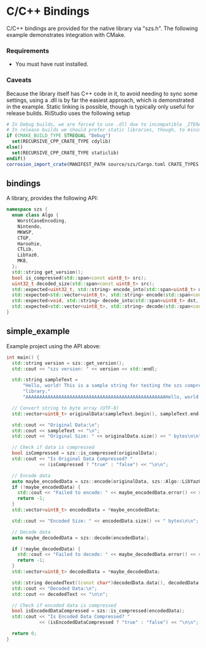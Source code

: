# C/C++ Bindings

C/C++ bindings are provided for the native library via "szs.h". The following example demonstrates integration with CMake.

### Requirements
- You must have rust installed.

### Caveats
Because the library itself has C++ code in it, to avoid needing to sync some settings, using a .dll is by far the easiest approach, which is demonstrated in the example. Static linking is possible, though is typically only useful for release builds. RiiStudio uses the following setup
```cmake
# In Debug builds, we are forced to use .dll due to incompatible _ITERATOR_DEBUG_LEVEL values: 0 in cc-rs via Rust and 2 in C++.
# In release builds we should prefer static libraries, though, to minimize failure points during the update process.
if (CMAKE_BUILD_TYPE STREQUAL "Debug")
  set(RECURSIVE_CPP_CRATE_TYPE cdylib)
else()
  set(RECURSIVE_CPP_CRATE_TYPE staticlib)
endif()
corrosion_import_crate(MANIFEST_PATH source/szs/Cargo.toml CRATE_TYPES ${RECURSIVE_CPP_CRATE_TYPE} FLAGS --crate-type=${RECURSIVE_CPP_CRATE_TYPE})
```

## bindings
A library, provides the following API:
```cpp
namespace szs {
  enum class Algo {
    WorstCaseEncoding,
    Nintendo,
    MKWSP,
    CTGP,
    Haroohie,
    CTLib,
    LibYaz0,
    MK8,
  };
  std::string get_version();
  bool is_compressed(std::span<const uint8_t> src);
  uint32_t decoded_size(std::span<const uint8_t> src);
  std::expected<uint32_t, std::string> encode_into(std::span<uint8_t> dst, std::span<const uint8_t> src, Algo algo);
  std::expected<std::vector<uint8_t>, std::string> encode(std::span<const uint8_t> buf, Algo algo);
  std::expected<void, std::string> decode_into(std::span<uint8_t> dst, std::span<const uint8_t> src);
  std::expected<std::vector<uint8_t>, std::string> decode(std::span<const uint8_t> src);
}
```

## simple_example
Example project using the API above:
```cpp
int main() {
  std::string version = szs::get_version();
  std::cout << "szs version: " << version << std::endl;

  std::string sampleText =
      "Hello, world! This is a sample string for testing the szs compression "
      "library."
      "AAAAAAAAAAAAAAAAAAAAAAAAAAAAAAAAAAAAAAAAAAAAAAAAAAAHello, world!";

  // Convert string to byte array (UTF-8)
  std::vector<uint8_t> originalData(sampleText.begin(), sampleText.end());

  std::cout << "Original Data:\n";
  std::cout << sampleText << "\n";
  std::cout << "Original Size: " << originalData.size() << " bytes\n\n";

  // Check if data is compressed
  bool isCompressed = szs::is_compressed(originalData);
  std::cout << "Is Original Data Compressed? "
            << (isCompressed ? "true" : "false") << "\n\n";

  // Encode data
  auto maybe_encodedData = szs::encode(originalData, szs::Algo::LibYaz0);
  if (!maybe_encodedData) {
    std::cout << "Failed to encode: " << maybe_encodedData.error() << std::endl;
    return -1;
  }
  std::vector<uint8_t> encodedData = *maybe_encodedData;

  std::cout << "Encoded Size: " << encodedData.size() << " bytes\n\n";

  // Decode data
  auto maybe_decodedData = szs::decode(encodedData);

  if (!maybe_decodedData) {
    std::cout << "Failed to decode: " << maybe_decodedData.error() << std::endl;
    return -1;
  }
  std::vector<uint8_t> decodedData = *maybe_decodedData;

  std::string decodedText((const char*)decodedData.data(), decodedData.size());
  std::cout << "Decoded Data:\n";
  std::cout << decodedText << "\n\n";

  // Check if encoded data is compressed
  bool isEncodedDataCompressed = szs::is_compressed(encodedData);
  std::cout << "Is Encoded Data Compressed? "
            << (isEncodedDataCompressed ? "true" : "false") << "\n\n";

  return 0;
}
```
